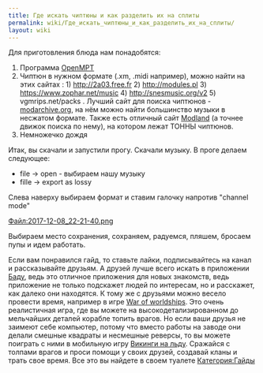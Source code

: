 ```yaml
---
title: Где искать чиптюны и как разделить их на сплиты
permalink: wiki/Где_искать_чиптюны_и_как_разделить_их_на_сплиты/
layout: wiki
---
```


Для приготовления блюда нам понадобятся:

1.  Программа [OpenMPT](https://openmpt.org/)
2.  Чиптюн в нужном формате (.xm, .midi например), можно найти на этих
    сайтах : 1) <http://2a03.free.fr> 2) <http://modules.pl> 3)
    <https://www.zophar.net/music> 4) <http://snesmusic.org/v2> 5)
    vgmrips.net/packs . Лучший сайт для поиска чиптюнов -
    [modarchive.org](http://www.modarchive.org), на нём можно найти
    большинство музыки в несжатом формате. Также есть отличный сайт
    [Modland](https://www.exotica.org.uk/wiki/Special:Modland) (а точнее
    движок поиска по нему), на котором лежат ТОННЫ чиптюнов.
3.  Немножечко дождя

Итак, вы скачали и запустили прогу. Скачали музыку. В проге делаем
следующее:

-   file -\> open - выбираем нашу музыку
-   fille -\> export as lossy

Слева наверху выбираем формат и ставим галочку напротив "channel mode"

[Файл:2017-12-08_22-21-40.png](Файл:2017-12-08_22-21-40.png "wikilink")

Выбираем место сохранения, сохраняем, радуемся, пляшем, бросаем пупы и
идем работать.

Если вам понравился гайд, то ставьте лайки, подписывайтесь на канал и
рассказывайте друзьям. А друзей лучше всего искать в приложении
[Баду](https://s00.yaplakal.com/pics/pics_original/2/9/9/3357992.jpg),
ведь это отличное приложения для новых знакомств, ведь приложение не
только подскажет людей по интересам, но и расскажет, как далеко они
находятся. К тому же с друзьями можно весело провести время, например в
игре [War of
worldships](https://www.facebook.com/293084398342/photos/a.325833613342.189183.293084398342/10154982395493343/?type=3).
Это очень реалистичная игра, где вы можете на высокодетализированном до
мельчайших деталей корабле топить врагов. Но если ваши друзья не заимеют
себе компьютер, потому что вместо работы на заводе они делали смешные
квадраты и несмешные реверсы, то вы можете поиграть с ними в мобильную
игру [Викинги на
льду](https://i.ytimg.com/vi/3QQQmf5rb0M/maxresdefault.jpg). Сражайся с
толпами врагов и проси помощи у своих друзей, создавай кланы и трать
свое время. Все это вы найдете в своем туалете
[Категория:Гайды](Категория:Гайды "wikilink")
